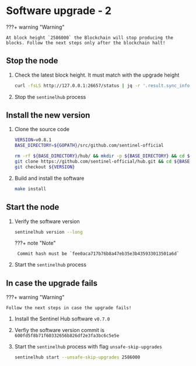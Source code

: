 # Software upgrade - 2

???+ warning "Warning"

    At block height `2586000` the Blockchain will stop producing the blocks. Follow the next steps only after the blockchain halt!

## Stop the node

1. Check the latest block height. It must match with the upgrade height

    ``` sh
    curl -fsLS http://127.0.0.1:26657/status | jq -r '.result.sync_info.latest_block_height'
    ```

2. Stop the `sentinelhub` process

## Install the new version

1. Clone the source code

    ``` sh
    VERSION=v0.8.1
    BASE_DIRECTORY=${GOPATH}/src/github.com/sentinel-official

    rm -rf ${BASE_DIRECTORY}/hub/ && mkdir -p ${BASE_DIRECTORY} && cd ${BASE_DIRECTORY}/ && \
    git clone https://github.com/sentinel-official/hub.git && cd ${BASE_DIRECTORY}/hub/ && \
    git checkout ${VERSION}
    ```

2. Build and install the software

    ``` sh
    make install
    ```

## Start the node

1. Verify the software version

    ``` sh
    sentinelhub version --long
    ```

    ???+ note "Note"

        Commit hash must be `fee0aca717b76b8a47eb35e3b435933013501a6d`

2. Start the `sentinelhub` process

## In case the upgrade fails

???+ warning "Warning"

    Follow the next steps in case the upgrade fails!

1. Install the Sentinel Hub software `v0.7.0`

2. Verfiy the software version commit is `600fd5f8b71f60332656b826df2e3fa3bc6c5e5e`

3. Start the `sentinelhub` process with flag `unsafe-skip-upgrades`

    ``` sh
    sentinelhub start --unsafe-skip-upgrades 2586000
    ```
